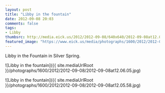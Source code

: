 ```yaml
---
layout: post
title: "Libby in the fountain"
date: 2012-09-08 20:03
comments: false
tags: 
- Libby
thumbsrc: http://media.eick.us/2012/2012-09-08/640x640/2012-09-08at12.05.58.jpg
featured_image: "https://www.eick.us/media/photographs/1600/2012/2012-09-08/2012-09-08at12.06.05.jpg"
---
```

Libby in the Fountain in Silver Spring.

![Libby in the fountain]({{ site.mediaUrlRoot }}/photographs/1600/2012/2012-09-08/2012-09-08at12.06.05.jpg)


![Libby in the fountain]({{ site.mediaUrlRoot }}/photographs/1600/2012/2012-09-08/2012-09-08at12.05.58.jpg)

